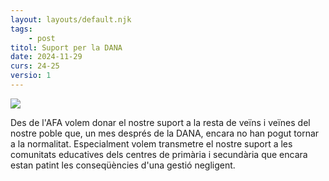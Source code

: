```yaml
---
layout: layouts/default.njk
tags: 
    - post
titol: Suport per la DANA
date: 2024-11-29
curs: 24-25
versio: 1
---
```


![](/assets/imgs/2024-11-29-mazon-dimissio.jpg)

Des de l'AFA volem donar el nostre suport a la resta de veïns i veïnes del nostre poble que, un mes després de la DANA, encara no han pogut tornar a la normalitat. Especialment volem transmetre el nostre suport a les comunitats educatives dels centres de primària i secundària que encara estan patint les conseqüències d'una gestió negligent.